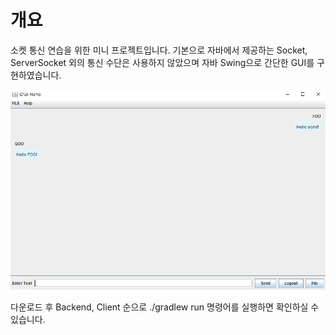 # 개요
소켓 통신 연습을 위한 미니 프로젝트입니다.
기본으로 자바에서 제공하는 Socket, ServerSocket 외의 통신 수단은 사용하지 않았으며 자바 Swing으로 간단한 GUI를 구현하였습니다.

![](https://github.com/flaxinger/Socket_Programming_Chatting_Service/blob/main/snapshots/%ED%99%94%EB%A9%B4%20%EC%BA%A1%EC%B2%98%202021-12-05%20230152.png?raw=true)

다운로드 후 Backend, Client 순으로 ./gradlew run 명령어를 실행하면 확인하실 수 있습니다.
